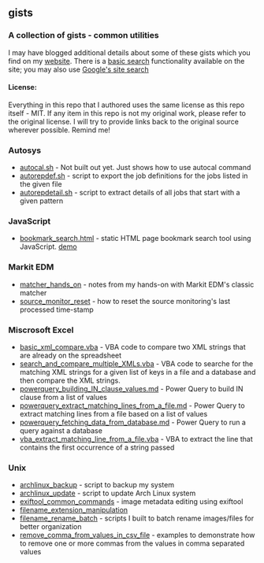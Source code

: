 ## gists
### A collection of gists - common utilities

I may have blogged additional details about some of these gists which you find on my [website](https://praveenlobo.com/blog/). There is a [basic search](https://praveenlobo.com/search/) functionality available on the site; you may also use [Google's site search](https://www.google.com/search?q=site%3Ahttps%3A%2F%2Fpraveenlobo.com)

#### License:
Everything in this repo that I authored uses the same license as this repo itself - MIT. If any item in this repo is not my original work, please refer to the original license. I will try to provide links back to the original source wherever possible. Remind me!

### Autosys
- [autocal.sh](autosys/autocal.sh) - Not built out yet. Just shows how to use autocal command
- [autorepdef.sh](autosys/autorepdef.sh) - script to export the job definitions for the jobs listed in the given file
- [autorepdetail.sh](autosys/autorepdetail.sh) - script to extract details of all jobs that start with a given pattern

### JavaScript
- [bookmark_search.html](javascript/bookmark_search.html) - static HTML page bookmark search tool using JavaScript. [demo](https://praveenlobo.com/media/51-75/54-bookmark-search/bookmark_search.html) 

### Markit EDM
- [matcher_hands_on](markitedm/matcher_hands_on.md) - notes from my hands-on with Markit EDM's classic matcher
- [source_monitor_reset](markitedm/source_monitor_reset.md) - how to reset the source monitoring's last processed time-stamp

### Miscrosoft Excel
- [basic_xml_compare.vba](msexcel/xmlcompare/basic_xml_compare.vba) - VBA code to compare two XML strings that are already on the spreadsheet
- [search_and_compare_multiple_XMLs.vba](msexcel/xmlcompare/search_and_compare_multiple_XMLs.vba) - VBA code to searche for the matching XML strings for a given list of keys in a file and a database and then compare the XML strings.
- [powerquery_building_IN_clause_values.md](msexcel/powerquery_building_IN_clause_values.md) - Power Query to build IN clause from a list of values
- [powerquery_extract_matching_lines_from_a_file.md](msexcel/powerquery_extract_matching_lines_from_a_file.md) - Power Query to extract matching lines from a file based on a list of values
- [powerquery_fetching_data_from_database.md](msexcel/powerquery_fetching_data_from_database.md) - Power Query to run a query against a database
- [vba_extract_matching_line_from_a_file.vba](msexcel/vba_extract_matching_line_from_a_file.vba) - VBA to extract the line that contains the first occurrence of a string passed

### Unix
- [archlinux_backup](unix/archlinux_backup.md) - script to backup my system
- [archlinux_update](unix/archlinux_update.md) - script to update Arch Linux system
- [exiftool_common_commands](unix/exiftool_common_commands.md) - image metadata editing using exiftool  
- [filename_extension_manipulation](unix/filename_extension_manipulation.md)  
- [filename_rename_batch](unix/filename_rename_batch.md) - scripts I built to batch rename images/files for better organization
- [remove_comma_from_values_in_csv_file](unix/remove_comma_from_values_in_csv_file.md) - examples to demonstrate how to remove one or more commas from the values in comma separated values
